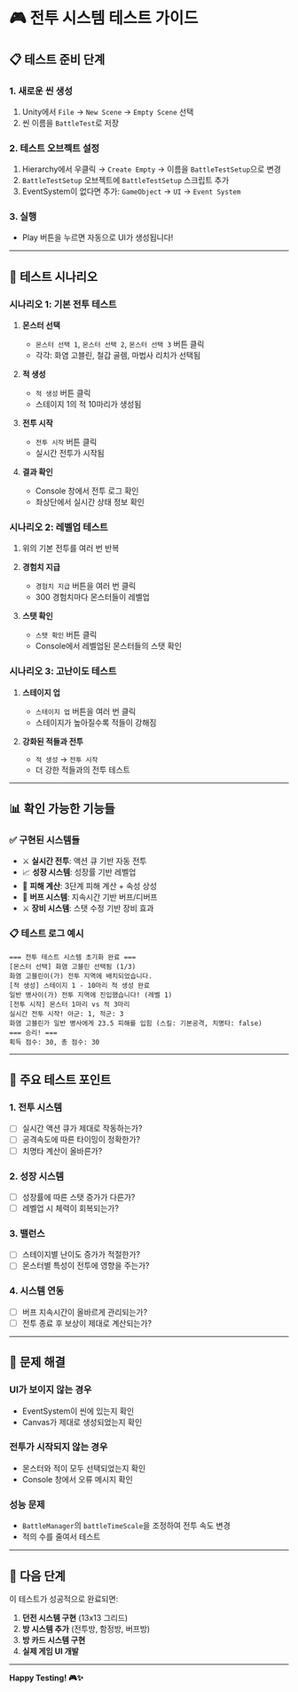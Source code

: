 # 🎮 **전투 시스템 테스트 가이드**

## 📋 **테스트 준비 단계**

### 1. 새로운 씬 생성
1. Unity에서 `File` → `New Scene` → `Empty Scene` 선택
2. 씬 이름을 `BattleTest`로 저장

### 2. 테스트 오브젝트 설정
1. Hierarchy에서 우클릭 → `Create Empty` → 이름을 `BattleTestSetup`으로 변경
2. `BattleTestSetup` 오브젝트에 `BattleTestSetup` 스크립트 추가
3. EventSystem이 없다면 추가: `GameObject` → `UI` → `Event System`

### 3. 실행
- Play 버튼을 누르면 자동으로 UI가 생성됩니다!

---

## 🎯 **테스트 시나리오**

### **시나리오 1: 기본 전투 테스트**

1. **몬스터 선택**
   - `몬스터 선택 1`, `몬스터 선택 2`, `몬스터 선택 3` 버튼 클릭
   - 각각: 화염 고블린, 철갑 골렘, 마법사 리치가 선택됨

2. **적 생성**
   - `적 생성` 버튼 클릭
   - 스테이지 1의 적 10마리가 생성됨

3. **전투 시작**
   - `전투 시작` 버튼 클릭
   - 실시간 전투가 시작됨

4. **결과 확인**
   - Console 창에서 전투 로그 확인
   - 좌상단에서 실시간 상태 정보 확인

### **시나리오 2: 레벨업 테스트**

1. 위의 기본 전투를 여러 번 반복
2. **경험치 지급**
   - `경험치 지급` 버튼을 여러 번 클릭
   - 300 경험치마다 몬스터들이 레벨업

3. **스탯 확인**
   - `스탯 확인` 버튼 클릭
   - Console에서 레벨업된 몬스터들의 스탯 확인

### **시나리오 3: 고난이도 테스트**

1. **스테이지 업**
   - `스테이지 업` 버튼을 여러 번 클릭
   - 스테이지가 높아질수록 적들이 강해짐

2. **강화된 적들과 전투**
   - `적 생성` → `전투 시작`
   - 더 강한 적들과의 전투 테스트

---

## 📊 **확인 가능한 기능들**

### ✅ **구현된 시스템들**
- ⚔️ **실시간 전투**: 액션 큐 기반 자동 전투
- 📈 **성장 시스템**: 성장률 기반 레벨업
- 🎯 **피해 계산**: 3단계 피해 계산 + 속성 상성
- 🌟 **버프 시스템**: 지속시간 기반 버프/디버프
- ⚔️ **장비 시스템**: 스탯 수정 기반 장비 효과

### 📋 **테스트 로그 예시**
```
=== 전투 테스트 시스템 초기화 완료 ===
[몬스터 선택] 화염 고블린 선택됨 (1/3)
화염 고블린이(가) 전투 지역에 배치되었습니다.
[적 생성] 스테이지 1 - 10마리 적 생성 완료
일반 병사이(가) 전투 지역에 진입했습니다! (레벨 1)
[전투 시작] 몬스터 1마리 vs 적 3마리
실시간 전투 시작! 아군: 1, 적군: 3
화염 고블린가 일반 병사에게 23.5 피해를 입힘 (스킬: 기본공격, 치명타: false)
=== 승리! ===
획득 점수: 30, 총 점수: 30
```

---

## 🔧 **주요 테스트 포인트**

### 1. **전투 시스템**
- [ ] 실시간 액션 큐가 제대로 작동하는가?
- [ ] 공격속도에 따른 타이밍이 정확한가?
- [ ] 치명타 계산이 올바른가?

### 2. **성장 시스템**
- [ ] 성장률에 따른 스탯 증가가 다른가?
- [ ] 레벨업 시 체력이 회복되는가?

### 3. **밸런스**
- [ ] 스테이지별 난이도 증가가 적절한가?
- [ ] 몬스터별 특성이 전투에 영향을 주는가?

### 4. **시스템 연동**
- [ ] 버프 지속시간이 올바르게 관리되는가?
- [ ] 전투 종료 후 보상이 제대로 계산되는가?

---

## 🚨 **문제 해결**

### **UI가 보이지 않는 경우**
- EventSystem이 씬에 있는지 확인
- Canvas가 제대로 생성되었는지 확인

### **전투가 시작되지 않는 경우**
- 몬스터와 적이 모두 선택되었는지 확인
- Console 창에서 오류 메시지 확인

### **성능 문제**
- `BattleManager`의 `battleTimeScale`을 조정하여 전투 속도 변경
- 적의 수를 줄여서 테스트

---

## 🎯 **다음 단계**

이 테스트가 성공적으로 완료되면:

1. **던전 시스템 구현** (13x13 그리드)
2. **방 시스템 추가** (전투방, 함정방, 버프방)  
3. **방 카드 시스템 구현**
4. **실제 게임 UI 개발**

---

**Happy Testing! 🎮✨** 